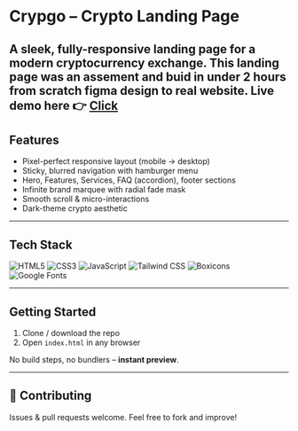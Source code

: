 # Crypgo – Crypto Landing Page

A sleek, fully-responsive landing page for a modern cryptocurrency exchange.  This landing page was an assement and buid in under 2 hours from scratch figma design to real website. Live demo here 👉 **[Click](https://anayatul-ahad-shoikot.github.io/CrypGo/)**
---

## Features

*   Pixel-perfect responsive layout (mobile → desktop)
*   Sticky, blurred navigation with hamburger menu
*   Hero, Features, Services, FAQ (accordion), footer sections
*   Infinite brand marquee with radial fade mask
*   Smooth scroll & micro-interactions
*   Dark-theme crypto aesthetic

---

## Tech Stack

![HTML5](https://img.shields.io/badge/HTML5-E34F26?style=flat-square&logo=html5&logoColor=white)
![CSS3](https://img.shields.io/badge/CSS3-1572B6?style=flat-square&logo=css3&logoColor=white)
![JavaScript](https://img.shields.io/badge/JavaScript-F7DF1E?style=flat-square&logo=javascript&logoColor=black)
![Tailwind CSS](https://img.shields.io/badge/Tailwind_CSS-38B2AC?style=flat-square&logo=tailwind-css&logoColor=white)
![Boxicons](https://img.shields.io/badge/Boxicons-2EA1F4?style=flat-square&logo=boxicons&logoColor=white)
![Google Fonts](https://img.shields.io/badge/Google%20Fonts-4285F4?style=flat-square&logo=google&logoColor=white)

---

## Getting Started

1. Clone / download the repo
2. Open `index.html` in any browser

No build steps, no bundlers – **instant preview**.

---

## 🤝 Contributing

Issues & pull requests welcome. Feel free to fork and improve!
